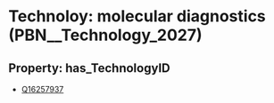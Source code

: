 # Technoloy: __molecular diagnostics__ (PBN__Technology_2027)

## Property: has_TechnologyID

* [Q16257937](Q16257937)

